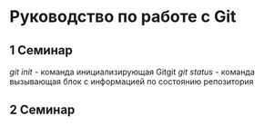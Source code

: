 # Руководство по работе с Git

## 1 Семинар

*git init* - команда инициализирующая Gitgit
*git status* - команда вызывающая блок с информацией по состоянию репозитория

## 2 Семинар